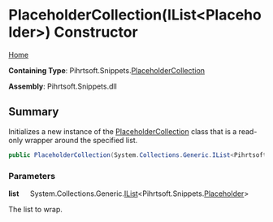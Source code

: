 # PlaceholderCollection\(IList\<Placeholder>\) Constructor

[Home](../../../../README.md)

**Containing Type**: Pihrtsoft\.Snippets\.[PlaceholderCollection](../README.md)

**Assembly**: Pihrtsoft\.Snippets\.dll

## Summary

Initializes a new instance of the [PlaceholderCollection](../README.md) class that is a read\-only wrapper around the specified list\.

```csharp
public PlaceholderCollection(System.Collections.Generic.IList<Pihrtsoft.Snippets.Placeholder> list)
```

### Parameters

**list** &emsp; System\.Collections\.Generic\.[IList](https://docs.microsoft.com/en-us/dotnet/api/system.collections.generic.ilist-1)\<Pihrtsoft\.Snippets\.[Placeholder](../../Placeholder/README.md)>

The list to wrap\.